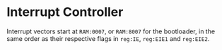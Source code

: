 # Interrupt Controller
Interrupt vectors start at `RAM:0007`, or `RAM:8007` for the bootloader, in the same order as their respective flags in `reg:IE`, `reg:EIE1` and `reg:EIE2`.
